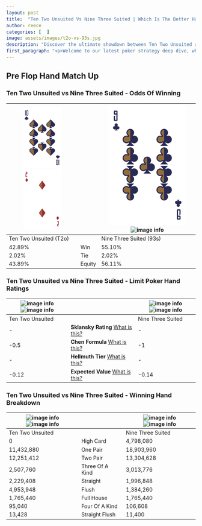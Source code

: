 ```yaml
---
layout: post
title:  "Ten Two Unsuited Vs Nine Three Suited | Which Is The Better Hand In Poker? A Complete Guide"
author: reece
categories: [  ]
image: assets/images/t2o-vs-93s.jpg
description: "Discover the ultimate showdown between Ten Two Unsuited and Nine Three Suited in poker! Uncover the odds, strategies, and scenarios where one hand triumphs over the other. Get ready to up your poker game with this thrilling analysis."
first_paragraph: "<p>Welcome to our latest poker strategy deep dive, where we're pitting two distinct hands against each other in a high-stakes showdown: Ten Two Unsuited vs Nine Three Suited.</p><p>In the dynamic world of poker, every decision counts, and knowing which hand holds the upper hand is key to your success at the table.</p><p>In this article, we'll dissect these two hands, explore the scenarios where one dominates the other, and equip you with the knowledge to make strategic choices that can tip the odds in your favor.</p><p>Get ready to unravel the intriguing dynamics of these poker hands and elevate your game to new heights.</p>"
---
```




[comment]: # (sp0)

## Pre Flop Hand Match Up

<div class="table hand-ratings" markdown="1"> 



### Ten Two Unsuited vs Nine Three Suited - Odds Of Winning


    
| ![image info](assets/images/hand1/T.png) ![image info](assets/images/hand1/2o.png) |  | ![image info](assets/images/hand2/9.png) ![image info](assets/images/hand2/3s.png) |
| -------- | -------- | -------- |
| Ten Two Unsuited (T2o) |  | Nine Three Suited (93s) |
| 42.89% | Win | 55.10% |
| 2.02% | Tie | 2.02% |
| 43.89% | Equity | 56.11% |




[comment]: # (sp1)



### Ten Two Unsuited vs Nine Three Suited - Limit Poker Hand Ratings


    
| ![image info](https://www.riverpairs.com/assets/images/hand1/T.png) ![image info](https://www.riverpairs.com/assets/images/hand1/2o.png) |  | ![image info](https://www.riverpairs.com/assets/images/hand2/9.png) ![image info](https://www.riverpairs.com/assets/images/hand2/3s.png) |
| -------- | -------- | -------- |
| Ten Two Unsuited |  | Nine Three Suited |
| - | **Sklansky Rating** [What is this?](/sklansky-rating-explained) | - |
| -0.5 | **Chen Formula** [What is this?](/chen-formula-explained) | -1 |
| - | **Hellmuth Tier** [What is this?](/Hellmuth-tier-explained) | - |
| -0.12 | **Expected Value** [What is this?](/expected-value-explained) | -0.14 |




[comment]: # (sp2)



### Ten Two Unsuited vs Nine Three Suited - Winning Hand Breakdown


    
| ![image info](https://www.riverpairs.com/assets/images/hand1/T.png) ![image info](https://www.riverpairs.com/assets/images/hand1/2o.png) |  | ![image info](https://www.riverpairs.com/assets/images/hand2/9.png) ![image info](https://www.riverpairs.com/assets/images/hand2/3s.png) |
| -------- | -------- | -------- |
| Ten Two Unsuited |  | Nine Three Suited |
| 0 | High Card | 4,798,080 |
| 11,432,880 | One Pair | 18,903,960 |
| 12,251,412 | Two Pair | 13,304,628 |
| 2,507,760 | Three Of A Kind | 3,013,776 |
| 2,229,408 | Straight | 1,996,848 |
| 4,953,948 | Flush | 1,384,260 |
| 1,765,440 | Full House | 1,765,440 |
| 95,040 | Four Of A Kind | 106,608 |
| 13,428 | Straight Flush | 11,400 |




[comment]: # (sp3)



</div>

[comment]: # (sp4)



[comment]: # (sp5)

